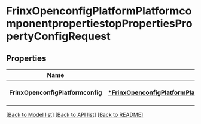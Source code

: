 # FrinxOpenconfigPlatformPlatformcomponentpropertiestopPropertiesPropertyConfigRequest

## Properties
Name | Type | Description | Notes
------------ | ------------- | ------------- | -------------
**FrinxOpenconfigPlatformconfig** | [***FrinxOpenconfigPlatformPlatformcomponentpropertiestopPropertiesPropertyConfig**](frinx.openconfig.platform.platformcomponentpropertiestop.properties.property.Config.md) |  | [optional] [default to null]

[[Back to Model list]](../README.md#documentation-for-models) [[Back to API list]](../README.md#documentation-for-api-endpoints) [[Back to README]](../README.md)


